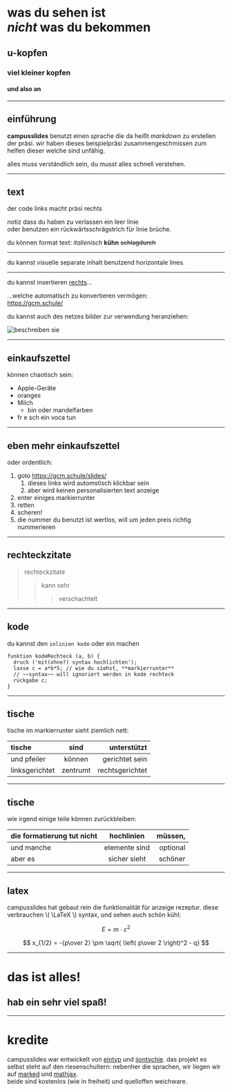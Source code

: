 # was du sehen ist<br>*nicht* was du bekommen
## u-kopfen
### viel kleiner kopfen
#### und also an

---

## einführung

**campusslides** benutzt einen sprache die da heißt
*markdown* zu erstellen der präsi. wir haben dieses
beispielpräsi zusammengeschmissen zum helfen dieser
welche sind unfähig.

alles muss verständlich sein, du musst alles schnell
verstehen.

---

## text

der code links macht präsi rechts

notiz dass du haben zu verlassen ein leer linie \
oder benutzen ein rückwärtsschrägstrich für linie
brüche.

du können format text:
*italienisch*
**kühn**
~~schlagdurch~~

*****

du kannst visuelle separate inhalt benutzend
horizontale lines.

---

du kannst insertieren [rechts](https://gcm.schule/)…

…welche automatisch zu konvertieren vermögen: \
https://gcm.schule/

du kannst auch des netzes bilder zur verwendung
heranziehen:

![beschreiben sie](https://gcm.schule/public/logos/logo-white.svg)

---

## einkaufszettel

können chaotisch sein:
- Apple-Geräte
- oranges
- Milch
  - bin oder mandelfarben
- fr e sch ein voca tun

---

## eben mehr einkaufszettel

oder ordentlich:
1. goto https://gcm.schule/slides/
   1. dieses links wird automstisch klickbar sein
   2. aber wird keinen personalisierten text anzeige
2. enter einiges markierrunter
3. retten
4. scheren!
42. die nummer du benutzt ist wertlos, will um jeden
    preis richtig nummerieren

---

## rechteckzitate

> rechteckzitate
>> kann sehr
>>> verschachtelt

---

## kode

du kannst den `inlinien kode` oder ein machen

```
funktion kodeRechteck (a, b) {
  druck ('mit(ohne?) syntax hochlichten');
  lasse c = a*b*5; // wie du siehst, **markierrunter**
  // ~~syntax~~ will ignoriert werden in kode rechteck
  rückgabe c;
}
```

---

## tische

tische im markierrunter sieht ziemlich nett:

| tische         | sind          | unterstützt     |
| :------------- | :-----------: | --------------: |
| und pfeiler    | können        | gerichtet sein  |
| linksgerichtet | zentrumt      | rechtsgerichtet |

---

## tische

wie irgend einige teile können zurückbleiben:

die formatierung tut nicht|hochlinien|müssen,
:--|:-:|--:
und manche|elemente sind|optional
aber es|sicher sieht|schöner

---

## latex

campusslides hat gebaut rein die funktionalität für
anzeige rezeptur. diese verbrauchen \\( \LaTeX \\)
syntax, und sehen auch schön kühl:

$$ E = m \cdot c^2 $$

$$ x_{1/2} = -{p\over 2} \pm \sqrt{
  \left( p\over 2 \right)^2 - q} $$

---

# das ist alles!

## hab ein sehr viel spaß!

---

# kredite

campusslides war entwickelt von
[eintyp](https://github.com/eintyp) und
[ijontychie](https://github.com/ijontychie).
das projekt es selbst steht auf den riesenschultern:
nebenher die sprachen, wir liegen wir auf
[marked](https://marked.js.org) und
[mathjax](https://mathjax.org). \
beide sind kostenlos (wie in freiheit) und quelloffen
weichware.
